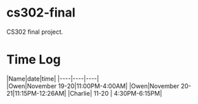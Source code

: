 # cs302-final
CS302 final project.

# Time Log
|Name|date|time|
|----|----|----|\
|Owen|November 19-20|11:00PM-4:00AM|
|Owen|November 20-21|11:15PM-12:26AM|
|Charlie| 11-20 | 4:30PM-6:15PM|
